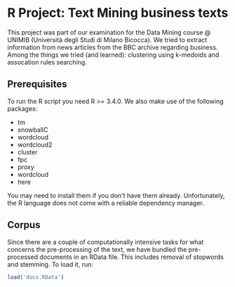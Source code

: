 # R Project: Text Mining business texts

This project was part of our examination for the Data Mining course @ UNIMIB (Università degli Studi di Milano Bicocca).
We tried to extract information from news articles from the BBC archive regarding business.
Among the things we tried (and learned): clustering using k-medoids and assocation rules searching.

## Prerequisites
To run the R script you need R >= 3.4.0.
We also make use of the following packages:

- tm
- snowballC
- wordcloud
- wordcloud2
- cluster
- fpc
- proxy
- wordcloud
- here

You may need to install them if you don't have them already. Unfortunately, the R language does not come with a reliable dependency manager.

## Corpus

Since there are a couple of computationally intensive tasks for what concerns the pre-processing of the text, we have bundled the pre-processed documents in an RData file. This includes removal of stopwords and stemming.
To load it, run:

```r
load('docs.RData')
```
